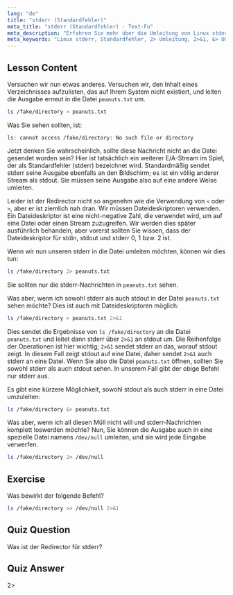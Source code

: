 ```yaml
---
lang: "de"
title: "stderr (Standardfehler)"
meta_title: "stderr (Standardfehler) - Text-Fu"
meta_description: "Erfahren Sie mehr über die Umleitung von Linux stderr (Standardfehler). Verstehen Sie 2>, 2>&1, &> und /dev/null für die Fehlerbehandlung in Bash. Verbessern Sie Ihre Linux-Befehlszeilenkenntnisse!"
meta_keywords: "Linux stderr, Standardfehler, 2> Umleitung, 2>&1, &> Umleitung, /dev/null, Bash Fehlerbehandlung, Linux Tutorial, Linux für Anfänger"
---
```


## Lesson Content

Versuchen wir nun etwas anderes. Versuchen wir, den Inhalt eines Verzeichnisses aufzulisten, das auf Ihrem System nicht existiert, und leiten die Ausgabe erneut in die Datei `peanuts.txt` um.

```bash
ls /fake/directory > peanuts.txt
```

Was Sie sehen sollten, ist:

```plaintext
ls: cannot access /fake/directory: No such file or directory
```

Jetzt denken Sie wahrscheinlich, sollte diese Nachricht nicht an die Datei gesendet worden sein? Hier ist tatsächlich ein weiterer E/A-Stream im Spiel, der als Standardfehler (stderr) bezeichnet wird. Standardmäßig sendet stderr seine Ausgabe ebenfalls an den Bildschirm; es ist ein völlig anderer Stream als stdout. Sie müssen seine Ausgabe also auf eine andere Weise umleiten.

Leider ist der Redirector nicht so angenehm wie die Verwendung von `<` oder `>`, aber er ist ziemlich nah dran. Wir müssen Dateideskriptoren verwenden. Ein Dateideskriptor ist eine nicht-negative Zahl, die verwendet wird, um auf eine Datei oder einen Stream zuzugreifen. Wir werden dies später ausführlich behandeln, aber vorerst sollten Sie wissen, dass der Dateideskriptor für stdin, stdout und stderr 0, 1 bzw. 2 ist.

Wenn wir nun unseren stderr in die Datei umleiten möchten, können wir dies tun:

```bash
ls /fake/directory 2> peanuts.txt
```

Sie sollten nur die stderr-Nachrichten in `peanuts.txt` sehen.

Was aber, wenn ich sowohl stderr als auch stdout in der Datei `peanuts.txt` sehen möchte? Dies ist auch mit Dateideskriptoren möglich:

```bash
ls /fake/directory > peanuts.txt 2>&1
```

Dies sendet die Ergebnisse von `ls /fake/directory` an die Datei `peanuts.txt` und leitet dann stderr über `2>&1` an stdout um. Die Reihenfolge der Operationen ist hier wichtig; `2>&1` sendet stderr an das, worauf stdout zeigt. In diesem Fall zeigt stdout auf eine Datei, daher sendet `2>&1` auch stderr an eine Datei. Wenn Sie also die Datei `peanuts.txt` öffnen, sollten Sie sowohl stderr als auch stdout sehen. In unserem Fall gibt der obige Befehl nur stderr aus.

Es gibt eine kürzere Möglichkeit, sowohl stdout als auch stderr in eine Datei umzuleiten:

```bash
ls /fake/directory &> peanuts.txt
```

Was aber, wenn ich all diesen Müll nicht will und stderr-Nachrichten komplett loswerden möchte? Nun, Sie können die Ausgabe auch in eine spezielle Datei namens `/dev/null` umleiten, und sie wird jede Eingabe verwerfen.

```bash
ls /fake/directory 2> /dev/null
```

## Exercise

Was bewirkt der folgende Befehl?

```bash
ls /fake/directory >> /dev/null 2>&1
```

## Quiz Question

Was ist der Redirector für stderr?

## Quiz Answer

2>
